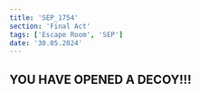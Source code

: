 ```yaml
---
title: 'SEP_1754'
section: 'Final Act'
tags: ['Escape Room', 'SEP']
date: '30.05.2024'
---
```


## YOU HAVE OPENED A DECOY!!!
